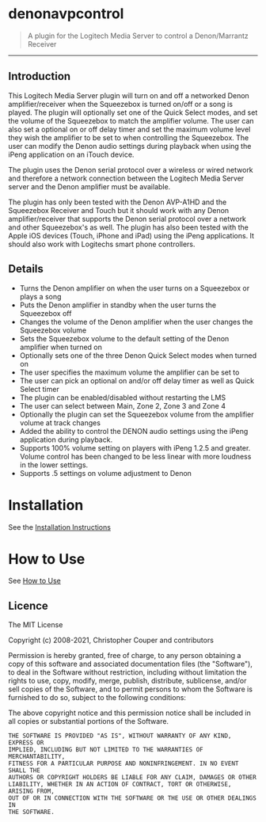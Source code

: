 # denonavpcontrol
> A plugin for the Logitech Media Server to control a Denon/Marrantz Receiver

---

## Introduction
This Logitech Media Server plugin will turn on and off a networked Denon amplifier/receiver when the Squeezebox is turned on/off or a song is played. The plugin will optionally set one of the Quick Select modes, and set the volume of the Squeezebox to match the amplifier volume. The user can also set a optional on or off delay timer and set the maximum volume level they wish the amplifier to be set to when controlling the Squeezebox. The user can modify the Denon audio settings during playback when using the iPeng application on an iTouch device.

The plugin uses the Denon serial protocol over a wireless or wired network and therefore a network connection between the Logitech Media Server server and the Denon amplifier must be available.

The plugin has only been tested with the Denon AVP-A1HD and the Squeezebox Receiver and Touch but it should work with any Denon amplifier/receiver that supports the Denon serial protocol over a network and other Squeezebox's as well. The plugin has also been tested with the Apple iOS devices (Touch, iPhone and iPad) using the iPeng applications. It should also work with Logitechs smart phone controllers.

## Details
  * Turns the Denon amplifier on when the user turns on a Squeezebox or plays a song
  * Puts the Denon amplifier in standby when the user turns the Squeezebox off
  * Changes the volume of the Denon amplifier when the user changes the Squeezebox volume
  * Sets the Squeezebox volume to the default setting of the Denon amplifier when turned on
  * Optionally sets one of the three Denon Quick Select modes when turned on
  * The user specifies the maximum volume the amplifier can be set to
  * The user can pick an optional on and/or off delay timer as well as Quick Select timer
  * The plugin can be enabled/disabled without restarting the LMS
  * The user can select between Main, Zone 2, Zone 3 and Zone 4
  * Optionally the plugin can set the Squeezebox volume from the amplifier volume at track changes
  * Added the ability to control the DENON audio settings using the iPeng application during playback.
  * Supports 100% volume setting on players with iPeng 1.2.5 and greater.  Volume control has been changed to be less linear with more loudness in the lower settings.
  * Supports .5 settings on volume adjustment to Denon
  
# Installation
See the [Installation Instructions](https://github.com/aesculus/denonavpcontrol/blob/master/wiki/InstallationInstructions.wiki)

# How to Use
See [How to Use](https://github.com/aesculus/denonavpcontrol/wiki/How-to-Use)
## Licence

The MIT License

Copyright (c) 2008-2021, Christopher Couper and contributors

Permission is hereby granted, free of charge, to any person obtaining a copy
of this software and associated documentation files (the "Software"), to deal
in the Software without restriction, including without limitation the rights
to use, copy, modify, merge, publish, distribute, sublicense, and/or sell
copies of the Software, and to permit persons to whom the Software is
furnished to do so, subject to the following conditions:

The above copyright notice and this permission notice shall be included in
all copies or substantial portions of the Software.

```
THE SOFTWARE IS PROVIDED "AS IS", WITHOUT WARRANTY OF ANY KIND, EXPRESS OR
IMPLIED, INCLUDING BUT NOT LIMITED TO THE WARRANTIES OF MERCHANTABILITY,
FITNESS FOR A PARTICULAR PURPOSE AND NONINFRINGEMENT. IN NO EVENT SHALL THE
AUTHORS OR COPYRIGHT HOLDERS BE LIABLE FOR ANY CLAIM, DAMAGES OR OTHER
LIABILITY, WHETHER IN AN ACTION OF CONTRACT, TORT OR OTHERWISE, ARISING FROM,
OUT OF OR IN CONNECTION WITH THE SOFTWARE OR THE USE OR OTHER DEALINGS IN
THE SOFTWARE.
```
